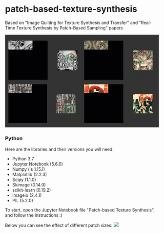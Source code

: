 # patch-based-texture-synthesis
Based on "Image Quilting for Texture Synthesis and Transfer" and "Real-Time Texture Synthesis by Patch-Based Sampling" papers

![](exampleGif.gif)

### Python

Here are the libraries and their versions you will need:
* Python 3.7
* Jupyter Notebook (5.6.0)
* Numpy (is 1.15.1)
* Matplotlib (2.2.3)
* Scipy (1.1.0)
* Skimage (0.14.0)
* scikit-learn (0.19.2)
* imageio (2.4.1)
* PIL (5.2.0)

To start, open the Jupyter Notebook file "Patch-based Texture Synthesis", and follow the instructions :) 

Below you can see the effect of different patch sizes:
![](differentPatchSizes_example.gif)
